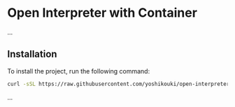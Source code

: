 # Open Interpreter with Container
...
## Installation
To install the project, run the following command:
```bash
curl -sSL https://raw.githubusercontent.com/yoshikouki/open-interpreter-with-container/main/install.sh | bash
```
...
